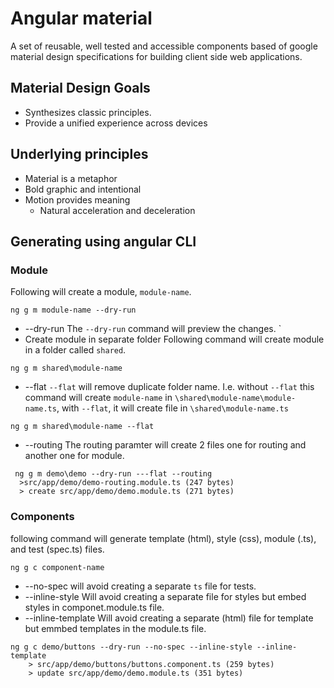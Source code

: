 # Angular material
A set of reusable, well tested and accessible components based of google material design specifications for building client side web applications.

## Material Design Goals
* Synthesizes classic principles.
* Provide a unified experience across devices
## Underlying principles
* Material is a metaphor
* Bold graphic and intentional
* Motion provides meaning
    * Natural acceleration and deceleration

## Generating using angular CLI
### Module
Following will create a module, `module-name`. 
```posh
ng g m module-name --dry-run
```
* --dry-run
The `--dry-run` command will preview the changes. `
* Create module in separate folder
Following command will create module in a folder called `shared`. 
```posh
ng g m shared\module-name
```
* --flat
`--flat` will remove duplicate folder name. I.e. without `--flat` this command will create `module-name` in `\shared\module-name\module-name.ts`, with `--flat`, it will create file in `\shared\module-name.ts`
```posh
ng g m shared\module-name --flat
```
* --routing
The routing paramter will create 2 files one for routing and another one for module.
```posh
 ng g m demo\demo --dry-run ---flat --routing
  >src/app/demo/demo-routing.module.ts (247 bytes)
  > create src/app/demo/demo.module.ts (271 bytes)
```
### Components
following command will generate template (html), style (css), module (.ts), and test (spec.ts) files.
```posh
ng g c component-name
```
* --no-spec
will avoid creating a separate `ts` file for tests.
* --inline-style
Will avoid creating a separate file for styles but embed styles in componet.module.ts file.
* --inline-template
Will avoid creating a separate (html) file for template but emmbed templates in the module.ts file.

```posh
ng g c demo/buttons --dry-run --no-spec --inline-style --inline-template  
    > src/app/demo/buttons/buttons.component.ts (259 bytes)
    > update src/app/demo/demo.module.ts (351 bytes)
  ```